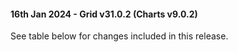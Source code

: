 #### 16th Jan 2024 - Grid v31.0.2 (Charts v9.0.2)

See table below for changes included in this release.